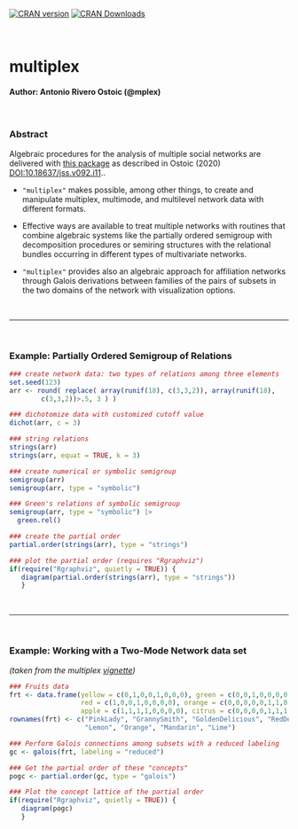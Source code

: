 

[![CRAN version](http://www.r-pkg.org/badges/version/multiplex)](https://cran.r-project.org/package=multiplex)
[![CRAN Downloads](http://cranlogs.r-pkg.org/badges/grand-total/multiplex)](https://cran.rstudio.com/web/packages/multiplex/index.html)


<br />

# multiplex
#### Author: Antonio Rivero Ostoic (@mplex)

<br />


### Abstract

Algebraic procedures for the analysis of multiple social networks are delivered with 
[this package](https://cran.r-project.org/web/packages/multiplex/index.html) 
as described in Ostoic (2020) <DOI:10.18637/jss.v092.i11>.. 

* `"multiplex"` makes possible, among other things, to create and manipulate multiplex, multimode, and 
multilevel network data with different formats. 

* Effective ways are available to treat multiple networks with routines that combine algebraic systems like the partially ordered 
semigroup with decomposition procedures or semiring structures with the relational 
bundles occurring in different types of multivariate networks. 

* `"multiplex"` provides also an algebraic approach for affiliation networks through Galois derivations between families 
of the pairs of subsets in the two domains of the network with visualization options.


<br />

* * *
<br />

### Example: Partially Ordered Semigroup of Relations

```r
### create network data: two types of relations among three elements
set.seed(123)
arr <- round( replace( array(runif(18), c(3,3,2)), array(runif(18),
        c(3,3,2))>.5, 3 ) )
```


```r
### dichotomize data with customized cutoff value
dichot(arr, c = 3)
```



```r
### string relations
strings(arr)
strings(arr, equat = TRUE, k = 3)
```


```r
### create numerical or symbolic semigroup
semigroup(arr)
semigroup(arr, type = "symbolic")
```

```r
### Green's relations of symbolic semigroup
semigroup(arr, type = "symbolic") |> 
  green.rel()
```



```r
### create the partial order
partial.order(strings(arr), type = "strings")
```


```r
### plot the partial order (requires "Rgraphviz")
if(require("Rgraphviz", quietly = TRUE)) {
   diagram(partial.order(strings(arr), type = "strings"))
   }
```

<br />

* * *

<br />

### Example: Working with a Two-Mode Network data set
<i>(taken from the multiplex [vignette](https://cran.r-project.org/web/packages/multiplex/vignettes/TwoModeNetworks.pdf))</i>

```r
### Fruits data
frt <- data.frame(yellow = c(0,1,0,0,1,0,0,0), green = c(0,0,1,0,0,0,0,1), 
                  red = c(1,0,0,1,0,0,0,0), orange = c(0,0,0,0,0,1,1,0), 
                  apple = c(1,1,1,1,0,0,0,0), citrus = c(0,0,0,0,1,1,1,1))
rownames(frt) <- c("PinkLady", "GrannySmith", "GoldenDelicious", "RedDelicious", 
                   "Lemon", "Orange", "Mandarin", "Lime")

```


```r
### Perform Galois connections among subsets with a reduced labeling
gc <- galois(frt, labeling = "reduced")
```


```r
### Get the partial order of these "concepts"
pogc <- partial.order(gc, type = "galois")
```


```r
### Plot the concept lattice of the partial order
if(require("Rgraphviz", quietly = TRUE)) {
   diagram(pogc)
   }
```


